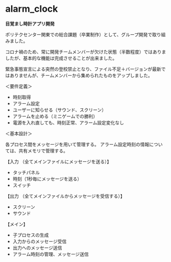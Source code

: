 # alarm_clock

**目覚まし時計アプリ開発**

ポリテクセンター関東での総合課題（卒業制作）として、グループ開発で取り組みました。

コロナ禍のため、常に開発チームメンバーが欠けた状態（半数程度）ではありましたが、基本的な機能は完成させることが出来ました。

緊急事態宣言による突然の登校禁止となり、ファイル不足＋バージョンが最新ではありませんが、チームメンバーから集められたものをアップしました。


＜要件定義＞
- 時刻取得
- アラーム設定
- ユーザーに知らせる（サウンド、スクリーン）
- アラームを止める（ミニゲームでの勝利）
- 電源を入れ直しても、時刻正常、アラーム設定変化なし

＜基本設計＞

各プロセス間をメッセージを用いて管理する。
アラーム設定時刻の情報については、共有メモリで管理する。

【入力 （全てメインファイルにメッセージを送る）】
- タッチパネル
- 時刻（1秒毎にメッセージを送る）
- スイッチ

【出力 （全てメインファイルからメッセージを受信する）】
- スクリーン
- サウンド

【メイン】
- 子プロセスの生成
- 入力からのメッセージ受信
- 出力へのメッセージ送信
- アラーム時刻の管理、メッセージ送信
